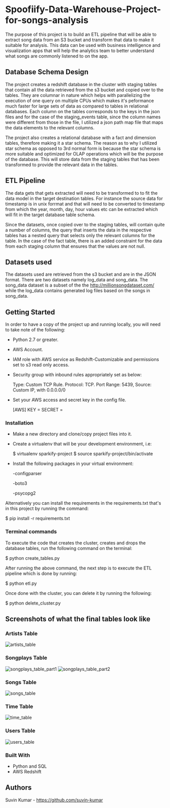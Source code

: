 # Spoofiify-Data-Warehouse-Project-for-songs-analysis

The purpose of this project is to build an ETL pipeline that will be able to extract song data from an S3 bucket and transform that data to make it suitable for analysis. This data can be used with business intelligence and visualization apps that will help the analytics team to better understand what songs are commonly listened to on the app.

## Database Schema Design

The project creates a redshift database in the cluster with staging tables that contain all the data retrieved from the s3 bucket and copied over to the tables. They are columnar in nature which helps with parallelizing the execution of one query on multiple CPUs which makes it's peformance much faster for large sets of data as compared to tables in relational databases. Each column on the tables corresponds to the keys in the json files and for the case of the staging_events table, since the column names were different from those in the file, I utilized a json path map file that maps the data elements to the relevant columns.

The project also creates a relational database with a fact and dimension tables, therefore making it a star schema. The reason as to why I utilized star schema as opposed to 3rd normal form is because the star schema is more suitable and optimized for OLAP operations which will be the purpose of the database. This will store data from the staging tables that has been transformed to provide the relevant data in the tables.

## ETL Pipeline

The data gets that gets extracted will need to be transformed to to fit the data model in the target destination tables. For instance the source data for timestamp is in unix forrmat and that will need to be converted to timestamp from which the year, month, day, hour values etc can be extracted which will fit in the target database table schema.

Since the datasets, once copied over to the staging tables, will contain quite a number of columns, the query that inserts the data in the respective tables has a nested query that selects only the relevant columns for the table. In the case of the fact table, there is an added constraint for the data from each staging column that ensures that the values are not null.

## Datasets used

The datasets used are retrieved from the s3 bucket and are in the JSON format. There are two datasets namely log_data and song_data. The song_data dataset is a subset of the the http://millionsongdataset.com/ while the log_data contains generated log files based on the songs in song_data.

## Getting Started

In order to have a copy of the project up and running locally, you will need to take note of the following:

- Python 2.7 or greater.

- AWS Account.

- IAM role with AWS service as Redshift-Customizable and permissions set to s3 read only access.

- Security group with inbound rules appropriately set as below:

  Type: Custom TCP Rule.
  Protocol: TCP.
  Port Range: 5439,
  Source: Custom IP, with 0.0.0.0/0

- Set your AWS access and secret key in the config file.

  [AWS]
  KEY =<your aws key>
  SECRET =<your aws secret>
   
### Installation
   
- Make a new directory and clone/copy project files into it.

- Create a virtualenv that will be your development environment, i.e:

  $ virtualenv sparkify-project
  $ source sparkify-project/bin/activate
   
- Install the following packages in your virtual environment:

   -configparser
  
   -boto3
  
   -psycopg2
   
Alternatively you can install the requirements in the requirements.txt that's in this project by running the command:

 $ pip install -r requirements.txt
   
### Terminal commands
   
To execute the code that creates the cluster, creates and drops the database tables, run the following command on the terminal:

 $ python create_tables.py
   
After running the above command, the next step is to execute the ETL pipeline which is done by running:

 $ python etl.py
   
Once done with the cluster, you can delete it by running the following:

 $ python delete_cluster.py
   
## Screenshots of what the final tables look like
   
### Artists Table
  
  ![artists_table](https://user-images.githubusercontent.com/96186386/158043854-70540ff9-26e9-4394-b18e-bfa5d1fa9d11.png)

  
### Songplays Table

   ![songplays_table_part1](https://user-images.githubusercontent.com/96186386/158043898-05296981-4789-4484-b32d-3f70a5e922c5.png)
   ![songplays_table_part2](https://user-images.githubusercontent.com/96186386/158043899-e1271d01-a7a8-451d-b3dc-2712b1884f3e.png)

  
### Songs Table
  
  ![songs_table](https://user-images.githubusercontent.com/96186386/158043886-3c7fad53-bff7-4b18-a68e-cc290afc3d18.png)

### Time Table
  
![time_table](https://user-images.githubusercontent.com/96186386/158043881-6133326b-aca8-40a1-b465-e41e198cd4f4.png)

### Users Table

![users_table](https://user-images.githubusercontent.com/96186386/158043878-1bc5c3a2-53e5-4b9d-a583-24610223ad0c.png)
  
### Built With
   
- Python and SQL
- AWS Redshift
   
## Authors
   
Suvin Kumar - https://github.com/suvin-kumar
